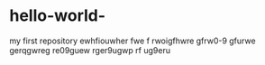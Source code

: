 # hello-world-
my first repository 
ewhfiouwher fwe
f
rwoigfhwre
gfrw0-9 gfurwe
gerqgwreg
re09guew
 rger9ugwp
 rf ug9eru
